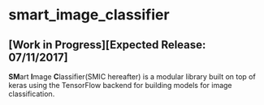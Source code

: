 # smart_image_classifier 
## [Work in Progress][Expected Release: 07/11/2017]

**SM**art **I**mage **C**lassifier(SMIC hereafter) is a modular library built on top of keras using the TensorFlow backend for building models for image classification.
